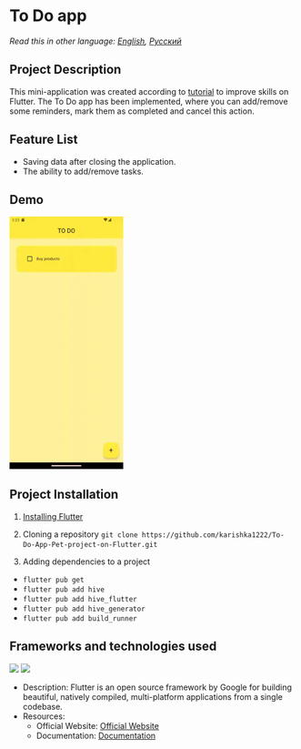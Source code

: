 # To Do app

_Read this in other language: [English](README.md), [Русский](README.ru.md)_

## Project Description

This mini-application was created according to [tutorial](https://www.youtube.com/watch?v=HQ_ytw58tC4&t=4228s ) to improve skills on Flutter.
The To Do app has been implemented, where you can add/remove some reminders, mark them as completed and cancel this action.

## Feature List

- Saving data after closing the application.
- The ability to add/remove tasks.

## Demo

<img src="assets/demo/demo.gif" width="200" />

## Project Installation

1. [Installing Flutter](https://docs.flutter.dev/get-started/install)

2. Cloning a repository
   `git clone https://github.com/karishka1222/To-Do-App-Pet-project-on-Flutter.git`

3. Adding dependencies to a project

- `flutter pub get`
- `flutter pub add hive`
- `flutter pub add hive_flutter`
- `flutter pub add hive_generator`
- `flutter pub add build_runner`

## Frameworks and technologies used

<img src="https://img.shields.io/badge/Flutter%20-%2302569B.svg?&style=for-the-badge&logo=Flutter&logoColor=white" />

<img src="https://img.shields.io/badge/dart-%230175C2.svg?&style=for-the-badge&logo=dart&logoColor=white"/>

* Description: Flutter is an open source framework by Google for building beautiful, natively compiled, multi-platform applications from a single codebase.
* Resources:
  * Official Website: [Official Website](https://flutter.dev/)
  * Documentation: [Documentation](https://docs.flutter.dev/)